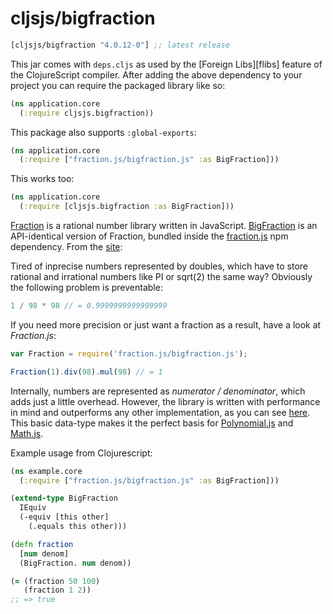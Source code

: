 # cljsjs/bigfraction

[](dependency)
```clojure
[cljsjs/bigfraction "4.0.12-0"] ;; latest release
```
[](/dependency)

This jar comes with `deps.cljs` as used by the [Foreign Libs][flibs] feature
of the ClojureScript compiler. After adding the above dependency to your project
you can require the packaged library like so:

```clojure
(ns application.core
  (:require cljsjs.bigfraction))
```

This package also supports `:global-exports`:

```clojure
(ns application.core
  (:require ["fraction.js/bigfraction.js" :as BigFraction]))
```

This works too:

```clojure
(ns application.core
  (:require [cljsjs.bigfraction :as BigFraction]))
```

[Fraction][fractionjs] is a rational number library written in JavaScript.
[BigFraction][bigfractionjs] is an API-identical version of Fraction, bundled
inside the [fraction.js][fractionjs] npm dependency. From the
[site][fractionjs]:

Tired of inprecise numbers represented by doubles, which have to store rational
and irrational numbers like PI or sqrt(2) the same way? Obviously the following
problem is preventable:

```javascript
1 / 98 * 98 // = 0.9999999999999999
```

If you need more precision or just want a fraction as a result, have a look at
*Fraction.js*:

```javascript
var Fraction = require('fraction.js/bigfraction.js');

Fraction(1).div(98).mul(98) // = 1
```

Internally, numbers are represented as *numerator / denominator*, which adds
just a little overhead. However, the library is written with performance in mind
and outperforms any other implementation, as you can see [here][benchmark]. This
basic data-type makes it the perfect basis for [Polynomial.js][polyjs] and
[Math.js][mathjs].

Example usage from Clojurescript:

```clojure
(ns example.core
  (:require ["fraction.js/bigfraction.js" :as BigFraction]))

(extend-type BigFraction
  IEquiv
  (-equiv [this other]
    (.equals this other)))

(defn fraction
  [num denom]
  (BigFraction. num denom))

(= (fraction 50 100)
   (fraction 1 2))
;; => true
```

[benchmark]: http://jsperf.com/convert-a-rational-number-to-a-babylonian-fractions/28
[fractionjs]: https://github.com/infusion/Fraction.js
[bigfractionjs]: https://github.com/infusion/Fraction.js/blob/master/bigfraction.js
[polyjs]: https://github.com/infusion/Polynomial.js
[mathjs]: https://github.com/josdejong/mathjs
